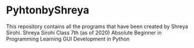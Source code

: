 # PyhtonbyShreya
This repository contains all the programs that have been created by Shreya Sirohi.
Shreya Sirohi
Class 7th (as of 2020)
Absolute Beginner in Programming
Learning GUI Development in Python
